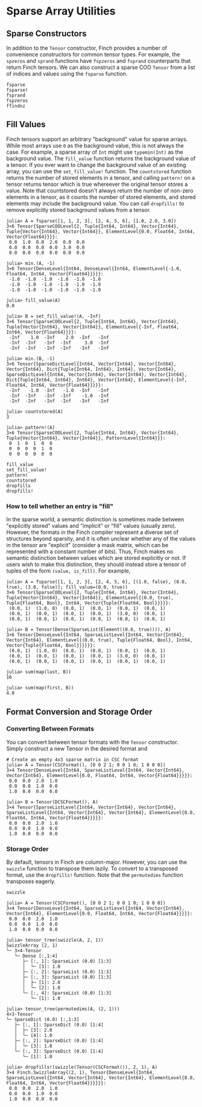 # Sparse Array Utilities

## Sparse Constructors

In addition to the `Tensor` constructor, Finch provides a number of convenience
constructors for common tensor types. For example, the `spzeros` and `sprand` functions
have `fspzeros` and `fsprand` counterparts that return Finch tensors. We can also construct
a sparse COO `Tensor` from a list of indices and values using the `fsparse` function.

```@docs
fsparse
fsparse!
fsprand
fspzeros
ffindnz
```

## Fill Values

Finch tensors support an arbitrary "background" value for sparse arrays. While most arrays use `0` as the background value, this is not always the case. For example, a sparse array of `Int` might use `typemin(Int)` as the background value. The `fill_value` function returns the background value of a tensor. If you ever want to change the background value of an existing array, you can use the `set_fill_value!` function. The `countstored` function returns the number of stored elements in a tensor, and calling `pattern!` on a tensor returns tensor which is true whereever the original tensor stores a value. Note that countstored doesn't always return the number of non-zero elements in a tensor, as it counts the number of stored elements, and stored elements may include the background value. You can call `dropfills!` to remove explicitly stored background values from a tensor.

```jldoctest example1; setup = :(using Finch)
julia> A = fsparse([1, 1, 2, 3], [2, 4, 5, 6], [1.0, 2.0, 3.0])
3×6 Tensor{SparseCOOLevel{2, Tuple{Int64, Int64}, Vector{Int64}, Tuple{Vector{Int64}, Vector{Int64}}, ElementLevel{0.0, Float64, Int64, Vector{Float64}}}}:
 0.0  1.0  0.0  2.0  0.0  0.0
 0.0  0.0  0.0  0.0  3.0  0.0
 0.0  0.0  0.0  0.0  0.0  0.0

julia> min.(A, -1)
3×6 Tensor{DenseLevel{Int64, DenseLevel{Int64, ElementLevel{-1.0, Float64, Int64, Vector{Float64}}}}}:
 -1.0  -1.0  -1.0  -1.0  -1.0  -1.0
 -1.0  -1.0  -1.0  -1.0  -1.0  -1.0
 -1.0  -1.0  -1.0  -1.0  -1.0  -1.0

julia> fill_value(A)
0.0

julia> B = set_fill_value!(A, -Inf)
3×6 Tensor{SparseCOOLevel{2, Tuple{Int64, Int64}, Vector{Int64}, Tuple{Vector{Int64}, Vector{Int64}}, ElementLevel{-Inf, Float64, Int64, Vector{Float64}}}}:
 -Inf    1.0  -Inf    2.0  -Inf   -Inf
 -Inf  -Inf   -Inf  -Inf     3.0  -Inf
 -Inf  -Inf   -Inf  -Inf   -Inf   -Inf

julia> min.(B, -1)
3×6 Tensor{SparseDictLevel{Int64, Vector{Int64}, Vector{Int64}, Vector{Int64}, Dict{Tuple{Int64, Int64}, Int64}, Vector{Int64}, SparseDictLevel{Int64, Vector{Int64}, Vector{Int64}, Vector{Int64}, Dict{Tuple{Int64, Int64}, Int64}, Vector{Int64}, ElementLevel{-Inf, Float64, Int64, Vector{Float64}}}}}:
 -Inf   -1.0  -Inf   -1.0  -Inf   -Inf
 -Inf  -Inf   -Inf  -Inf    -1.0  -Inf
 -Inf  -Inf   -Inf  -Inf   -Inf   -Inf

julia> countstored(A)
3

julia> pattern!(A)
3×6 Tensor{SparseCOOLevel{2, Tuple{Int64, Int64}, Vector{Int64}, Tuple{Vector{Int64}, Vector{Int64}}, PatternLevel{Int64}}}:
 0  1  0  1  0  0
 0  0  0  0  1  0
 0  0  0  0  0  0

```

```@docs
fill_value
set_fill_value!
pattern!
countstored
dropfills
dropfills!
```

### How to tell whether an entry is "fill"

In the sparse world, a semantic distinction is sometimes made between
"explicitly stored" values and "implicit" or "fill" values (usually zero).
However, the formats in the Finch compiler represent a diverse set of structures
beyond sparsity, and it is often unclear whether any of the values in the tensor
are "explicit" (consider a mask matrix, which can be represented with a constant
number of bits). Thus, Finch makes no semantic distinction between values which
are stored explicitly or not. If users wish to make this distinction, they should
instead store a tensor of tuples of the form `(value, is_fill)`. For example,

```jldoctest example3; setup = :(using Finch)
julia> A = fsparse([1, 1, 2, 3], [2, 4, 5, 6], [(1.0, false), (0.0, true), (3.0, false)]; fill_value=(0.0, true))
3×6 Tensor{SparseCOOLevel{2, Tuple{Int64, Int64}, Vector{Int64}, Tuple{Vector{Int64}, Vector{Int64}}, ElementLevel{(0.0, true), Tuple{Float64, Bool}, Int64, Vector{Tuple{Float64, Bool}}}}}:
 (0.0, 1)  (1.0, 0)  (0.0, 1)  (0.0, 1)  (0.0, 1)  (0.0, 1)
 (0.0, 1)  (0.0, 1)  (0.0, 1)  (0.0, 1)  (3.0, 0)  (0.0, 1)
 (0.0, 1)  (0.0, 1)  (0.0, 1)  (0.0, 1)  (0.0, 1)  (0.0, 1)

julia> B = Tensor(Dense(SparseList(Element((0.0, true)))), A)
3×6 Tensor{DenseLevel{Int64, SparseListLevel{Int64, Vector{Int64}, Vector{Int64}, ElementLevel{(0.0, true), Tuple{Float64, Bool}, Int64, Vector{Tuple{Float64, Bool}}}}}}:
 (0.0, 1)  (1.0, 0)  (0.0, 1)  (0.0, 1)  (0.0, 1)  (0.0, 1)
 (0.0, 1)  (0.0, 1)  (0.0, 1)  (0.0, 1)  (3.0, 0)  (0.0, 1)
 (0.0, 1)  (0.0, 1)  (0.0, 1)  (0.0, 1)  (0.0, 1)  (0.0, 1)

julia> sum(map(last, B))
16

julia> sum(map(first, B))
4.0
```

## Format Conversion and Storage Order

### Converting Between Formats

You can convert between tensor formats with the `Tensor` constructor. Simply construct a new Tensor in the desired format and 

```jldoctest tensorformats; setup = :(using Finch)
# Create an empty 4x3 sparse matrix in CSC format
julia> A = Tensor(CSCFormat(), [0 0 2 1; 0 0 1 0; 1 0 0 0])
3×4 Tensor{DenseLevel{Int64, SparseListLevel{Int64, Vector{Int64}, Vector{Int64}, ElementLevel{0.0, Float64, Int64, Vector{Float64}}}}}:
 0.0  0.0  2.0  1.0
 0.0  0.0  1.0  0.0
 1.0  0.0  0.0  0.0

julia> B = Tensor(DCSCFormat(), A)
3×4 Tensor{SparseListLevel{Int64, Vector{Int64}, Vector{Int64}, SparseListLevel{Int64, Vector{Int64}, Vector{Int64}, ElementLevel{0.0, Float64, Int64, Vector{Float64}}}}}:
 0.0  0.0  2.0  1.0
 0.0  0.0  1.0  0.0
 1.0  0.0  0.0  0.0

```

### Storage Order

By default, tensors in Finch are column-major. However, you can use the
`swizzle` function to transpose them lazily. To convert to a transposed format,
use the `dropfills!` function. Note that the `permutedims` function transposes eagerly.

```@docs
swizzle
```

```jldoctest tensorformats; setup = :(using Finch)
julia> A = Tensor(CSCFormat(), [0 0 2 1; 0 0 1 0; 1 0 0 0])
3×4 Tensor{DenseLevel{Int64, SparseListLevel{Int64, Vector{Int64}, Vector{Int64}, ElementLevel{0.0, Float64, Int64, Vector{Float64}}}}}:
 0.0  0.0  2.0  1.0
 0.0  0.0  1.0  0.0
 1.0  0.0  0.0  0.0

julia> tensor_tree(swizzle(A, 2, 1))
SwizzleArray (2, 1)
└─ 3×4-Tensor
   └─ Dense [:,1:4]
      ├─ [:, 1]: SparseList (0.0) [1:3]
      │  └─ [3]: 1.0
      ├─ [:, 2]: SparseList (0.0) [1:3]
      ├─ [:, 3]: SparseList (0.0) [1:3]
      │  ├─ [1]: 2.0
      │  └─ [2]: 1.0
      └─ [:, 4]: SparseList (0.0) [1:3]
         └─ [1]: 1.0

julia> tensor_tree(permutedims(A, (2, 1)))
4×3-Tensor
└─ SparseDict (0.0) [:,1:3]
   ├─ [:, 1]: SparseDict (0.0) [1:4]
   │  ├─ [3]: 2.0
   │  └─ [4]: 1.0
   ├─ [:, 2]: SparseDict (0.0) [1:4]
   │  └─ [3]: 1.0
   └─ [:, 3]: SparseDict (0.0) [1:4]
      └─ [1]: 1.0

julia> dropfills!(swizzle(Tensor(CSCFormat()), 2, 1), A)
3×4 Finch.SwizzleArray{(2, 1), Tensor{DenseLevel{Int64, SparseListLevel{Int64, Vector{Int64}, Vector{Int64}, ElementLevel{0.0, Float64, Int64, Vector{Float64}}}}}}:
 0.0  0.0  2.0  1.0
 0.0  0.0  1.0  0.0
 1.0  0.0  0.0  0.0

```